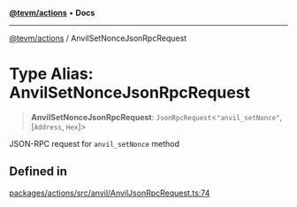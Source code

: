 [**@tevm/actions**](../README.md) • **Docs**

***

[@tevm/actions](../globals.md) / AnvilSetNonceJsonRpcRequest

# Type Alias: AnvilSetNonceJsonRpcRequest

> **AnvilSetNonceJsonRpcRequest**: `JsonRpcRequest`\<`"anvil_setNonce"`, [`Address`, `Hex`]\>

JSON-RPC request for `anvil_setNonce` method

## Defined in

[packages/actions/src/anvil/AnvilJsonRpcRequest.ts:74](https://github.com/evmts/tevm-monorepo/blob/main/packages/actions/src/anvil/AnvilJsonRpcRequest.ts#L74)
